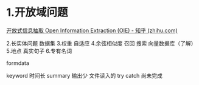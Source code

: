 # 1.开放域问题

[开放式信息抽取 Open Information Extraction (OIE) - 知乎 (zhihu.com)](https://zhuanlan.zhihu.com/p/445498016)

2.长实体问题 数据集 3.权重 自适应 4.余弦相似度 召回 搜索 向量数据库（了解） 5.地点 真实句子 6.专有名词

formdata

keyword 时间长
summary 输出少
文件读入的 try catch 尚未完成
